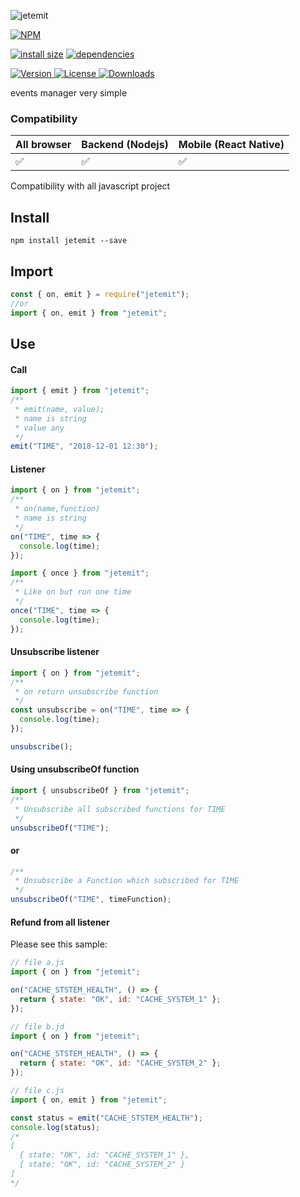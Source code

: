 ![jetemit](http://itten.ir/file/jetemit-logo.png)

[![NPM](https://nodei.co/npm/jetemit.png)](https://nodei.co/npm/jetemit/)

[![install size](https://packagephobia.now.sh/badge?p=jetemit)](https://packagephobia.now.sh/result?p=jetemit) [![dependencies](https://david-dm.org/uxitten/jetemit.svg)](https://david-dm.org/uxitten/jetemit.svg)

<a href="https://www.npmjs.com/package/jetemit">
  <img src="https://img.shields.io/npm/v/jetemit.svg" alt="Version">
</a>

<a href="https://www.npmjs.com/package/jetemit">
  <img src="https://img.shields.io/npm/l/jetemit.svg" alt="License">
</a>

<a href="https://www.npmjs.com/package/jetemit">
  <img src="https://img.shields.io/npm/dm/jetemit.svg" alt="Downloads">
</a>

events manager very simple

### Compatibility

| All browser | Backend (Nodejs) | Mobile (React Native) |
| ----------- | ---------------- | --------------------- |
| ✅          | ✅               | ✅                    |

Compatibility with all javascript project

## Install

```npm
npm install jetemit --save
```

## Import

```javascript
const { on, emit } = require("jetemit");
//or
import { on, emit } from "jetemit";
```

## Use

#### Call

```javascript
import { emit } from "jetemit";
/**
 * emit(name, value);
 * name is string
 * value any
 */
emit("TIME", "2018-12-01 12:30");
```

#### Listener

```javascript
import { on } from "jetemit";
/**
 * on(name,function)
 * name is string
 */
on("TIME", time => {
  console.log(time);
});
```

```javascript
import { once } from "jetemit";
/**
 * Like on but run one time
 */
once("TIME", time => {
  console.log(time);
});
```

#### Unsubscribe listener

```javascript
import { on } from "jetemit";
/**
 * on return unsubscribe function
 */
const unsubscribe = on("TIME", time => {
  console.log(time);
});

unsubscribe();
```

#### Using unsubscribeOf function

```javascript
import { unsubscribeOf } from "jetemit";
/**
 * Unsubscribe all subscribed functions for TIME
 */
unsubscribeOf("TIME");
```

#### or

```javascript
/**
 * Unsubscribe a Function which subscribed for TIME
 */
unsubscribeOf("TIME", timeFunction);
```

#### Refund from all listener

Please see this sample:

```javascript
// file a.js
import { on } from "jetemit";

on("CACHE_STSTEM_HEALTH", () => {
  return { state: "OK", id: "CACHE_SYSTEM_1" };
});

// file b.jd
import { on } from "jetemit";

on("CACHE_STSTEM_HEALTH", () => {
  return { state: "OK", id: "CACHE_SYSTEM_2" };
});

// file c.js
import { on, emit } from "jetemit";

const status = emit("CACHE_STSTEM_HEALTH");
console.log(status);
/*
[
  { state: "OK", id: "CACHE_SYSTEM_1" },
  { state: "OK", id: "CACHE_SYSTEM_2" }
]
*/
```
